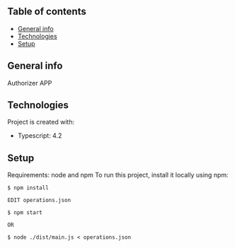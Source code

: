 ## Table of contents
* [General info](#general-info)
* [Technologies](#technologies)
* [Setup](#setup)

## General info
Authorizer APP
	
## Technologies
Project is created with:
* Typescript: 4.2

## Setup
Requirements: node and npm
To run this project, install it locally using npm:

```
$ npm install

EDIT operations.json

$ npm start

OR

$ node ./dist/main.js < operations.json

```